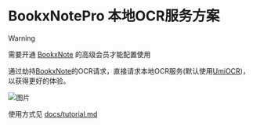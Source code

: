 # BookxNotePro 本地OCR服务方案

> [!warning]
> 需要开通 [BookxNote](http://www.bookxnote.com/) 的高级会员才能配置使用

通过劫持[BookxNote](http://www.bookxnote.com/)的OCR请求，直接请求本地OCR服务(默认使用[UmiOCR](https://github.com/hiroi-sora/Umi-OCR))，以获得更好的体验。

![图片](https://github.com/user-attachments/assets/c32b2c54-f678-4865-b7dc-dda607f09787)

使用方式见 [docs/tutorial.md](docs/tutorial.md)
